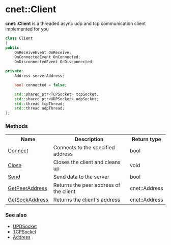 # cnet::Client

**cnet::Client** is a threaded async udp and tcp communication client implemented for you

```C++
class Client 
{
public:
    OnReceiveEvent OnReceive;
    OnConnectedEvent OnConnected;
    OnDisconnectedEvent OnDisconnected;

private:
    Address serverAddress;

    bool connected = false;

    std::shared_ptr<TCPSocket> tcpSocket;
    std::shared_ptr<UDPSocket> udpSocket;
    std::thread tcpThread;
    std::thread udpThread;
};
```

### Methods

<table>
<tr>
    <th>Name</th>
    <th>Description</th>
    <th>Return type</th>
</tr>
<tr>
 	<td><a href="client/connect.md">Connect</a></td>
	<td>Connects to the specified address</td>
	<td>bool</td>
</tr>
<tr>
 	<td><a href="client/close.md">Close</a></td>
	<td>Closes the client and cleans up</td>
	<td>void</td>
</tr>
<tr>
 	<td><a href="client/send.md">Send</a></td>
	<td>Send data to the server</td>
	<td>bool</td>
</tr>
<tr>
 	<td><a href="client/getpeeraddress.md">GetPeerAddress</a></td>
	<td>Returns the peer address of the client</td>
	<td>cnet::Address</td>
</tr>
<tr>
 	<td><a href="client/getsockaddress.md">GetSockAddress</a></td>
	<td>Returns the client's address</td>
	<td>cnet::Address</td>
</tr>
</table>


### See also
- [UPDSocket](./udpsocket.md)
- [TCPSocket](./tcpsocket.md)
- [Address](./../types/address.md)